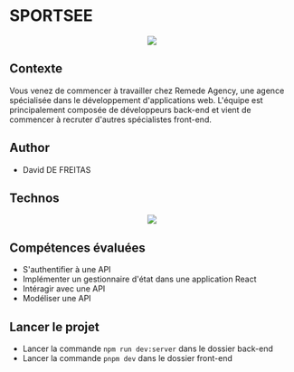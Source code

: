 # SPORTSEE



<p align="center">
  <img src="https://user.oc-static.com/upload/2023/12/28/17037832302526_Capture%20d%E2%80%99e%CC%81cran%202023-12-28%20a%CC%80%2018.07.01.png">
</p>



## Contexte



Vous venez de commencer à travailler chez Remede Agency, une agence spécialisée dans le développement d'applications web. L'équipe est principalement composée de développeurs back-end et vient de commencer à recruter d'autres spécialistes front-end.



## Author



- David DE FREITAS



## Technos



<p align="center">
  <a href="https://skillicons.dev">
    <img src="https://skillicons.dev/icons?i=react,redux,css,github" />
  </a>
</p>



## Compétences évaluées



- S'authentifier à une API
- Implémenter un gestionnaire d'état dans une application React
- Intéragir avec une API
- Modéliser une API



## Lancer le projet



- Lancer la commande `npm run dev:server` dans le dossier back-end
- Lancer la commande `pnpm dev` dans le dossier front-end
